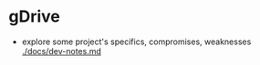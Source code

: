# gDrive

- explore some project's specifics, compromises, weaknesses
  [./docs/dev-notes.md](./docs/dev-notes.md)
